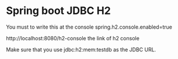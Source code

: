 # Spring boot JDBC H2
You must to write this at the console spring.h2.console.enabled=true

http://localhost:8080/h2-console the link of h2 console

Make sure that you use jdbc:h2:mem:testdb as the JDBC URL.
